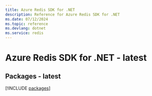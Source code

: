 ```yaml
---
title: Azure Redis SDK for .NET
description: Reference for Azure Redis SDK for .NET
ms.date: 07/12/2024
ms.topic: reference
ms.devlang: dotnet
ms.service: redis
---
```

# Azure Redis SDK for .NET - latest
## Packages - latest
[!INCLUDE [packages](redis-index.md)]